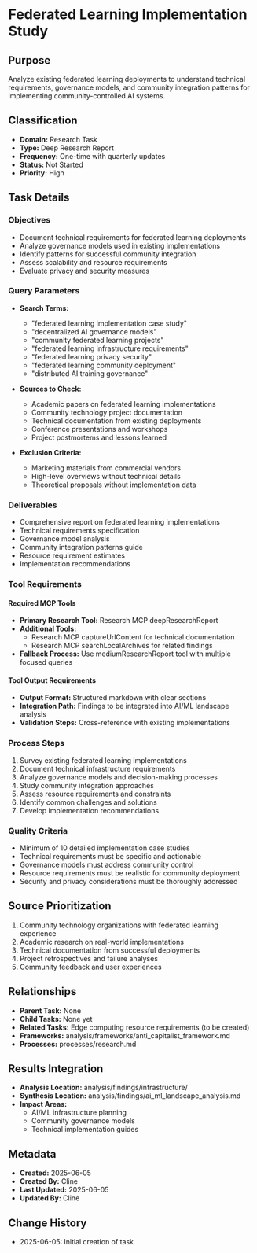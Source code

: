 # Federated Learning Implementation Study

## Purpose
Analyze existing federated learning deployments to understand technical requirements, governance models, and community integration patterns for implementing community-controlled AI systems.

## Classification
- **Domain:** Research Task
- **Type:** Deep Research Report
- **Frequency:** One-time with quarterly updates
- **Status:** Not Started
- **Priority:** High

## Task Details

### Objectives
- Document technical requirements for federated learning deployments
- Analyze governance models used in existing implementations
- Identify patterns for successful community integration
- Assess scalability and resource requirements
- Evaluate privacy and security measures

### Query Parameters
- **Search Terms:**
  - "federated learning implementation case study"
  - "decentralized AI governance models"
  - "community federated learning projects"
  - "federated learning infrastructure requirements"
  - "federated learning privacy security"
  - "federated learning community deployment"
  - "distributed AI training governance"
  
- **Sources to Check:**
  - Academic papers on federated learning implementations
  - Community technology project documentation
  - Technical documentation from existing deployments
  - Conference presentations and workshops
  - Project postmortems and lessons learned
  
- **Exclusion Criteria:**
  - Marketing materials from commercial vendors
  - High-level overviews without technical details
  - Theoretical proposals without implementation data

### Deliverables
- Comprehensive report on federated learning implementations
- Technical requirements specification
- Governance model analysis
- Community integration patterns guide
- Resource requirement estimates
- Implementation recommendations

### Tool Requirements

#### Required MCP Tools
- **Primary Research Tool:** Research MCP deepResearchReport
- **Additional Tools:** 
  - Research MCP captureUrlContent for technical documentation
  - Research MCP searchLocalArchives for related findings
- **Fallback Process:** Use mediumResearchReport tool with multiple focused queries

#### Tool Output Requirements
- **Output Format:** Structured markdown with clear sections
- **Integration Path:** Findings to be integrated into AI/ML landscape analysis
- **Validation Steps:** Cross-reference with existing implementations

### Process Steps
1. Survey existing federated learning implementations
2. Document technical infrastructure requirements
3. Analyze governance models and decision-making processes
4. Study community integration approaches
5. Assess resource requirements and constraints
6. Identify common challenges and solutions
7. Develop implementation recommendations

### Quality Criteria
- Minimum of 10 detailed implementation case studies
- Technical requirements must be specific and actionable
- Governance models must address community control
- Resource requirements must be realistic for community deployment
- Security and privacy considerations must be thoroughly addressed

## Source Prioritization
1. Community technology organizations with federated learning experience
2. Academic research on real-world implementations
3. Technical documentation from successful deployments
4. Project retrospectives and failure analyses
5. Community feedback and user experiences

## Relationships
- **Parent Task:** None
- **Child Tasks:** None yet
- **Related Tasks:** Edge computing resource requirements (to be created)
- **Frameworks:** analysis/frameworks/anti_capitalist_framework.md
- **Processes:** processes/research.md

## Results Integration
- **Analysis Location:** analysis/findings/infrastructure/
- **Synthesis Location:** analysis/findings/ai_ml_landscape_analysis.md
- **Impact Areas:** 
  - AI/ML infrastructure planning
  - Community governance models
  - Technical implementation guides

## Metadata
- **Created:** 2025-06-05
- **Created By:** Cline
- **Last Updated:** 2025-06-05
- **Updated By:** Cline

## Change History
- 2025-06-05: Initial creation of task
